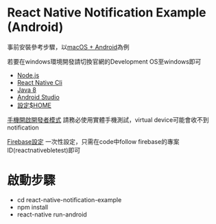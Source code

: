# React Native Notification Example (Android)

事前安裝參考步驟，以[macOS + Android](https://facebook.github.io/react-native/docs/getting-started)為例 

若要在windows環境開發請切換官網的Development OS至windows即可

  - [Node.js](https://facebook.github.io/react-native/docs/getting-started#node-watchman)
  - [React Native Cli](https://facebook.github.io/react-native/docs/getting-started#the-react-native-cli)
  - [Java 8](https://facebook.github.io/react-native/docs/getting-started#java-development-kit)
  - [Android Studio](https://facebook.github.io/react-native/docs/getting-started#1-install-android-studio)
  - [設定$HOME](https://facebook.github.io/react-native/docs/getting-started#3-configure-the-android-home-environment-variable)

[手機開啟開發者模式](https://facebook.github.io/react-native/docs/getting-started#preparing-the-android-device)
請務必使用實體手機測試，virtual device可能會收不到notification

[Firebase設定](https://console.firebase.google.com/project/reactnativebletest/settings/general/android:com.reactnativebletest?hl=en) 一次性設定，只需在code中follow firebase的專案ID(reactnativebletest)即可

# 啟動步驟

  - cd react-native-notification-example
  - npm install
  - react-native run-android